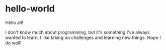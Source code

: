 # hello-world

Hello all!

I don't know much about programming, but it's something I've always wanted to learn. I like taking on challenges and learning new things. Hope I do well!
